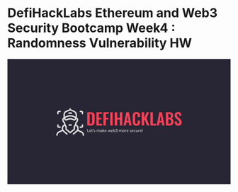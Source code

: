 # DefiHackLabs Ethereum and Web3 Security Bootcamp Week4 : Randomness Vulnerability HW
![](logo.png)